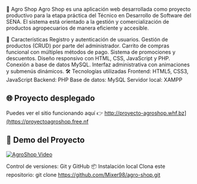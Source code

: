 🌱 Agro Shop
Agro Shop es una aplicación web desarrollada como proyecto productivo para la etapa práctica del Técnico en Desarrollo de Software del SENA. El sistema está orientado a la gestión y comercialización de productos agropecuarios de manera eficiente y accesible.

🚀 Características
Registro y autenticación de usuarios.
Gestión de productos (CRUD) por parte del administrador.
Carrito de compras funcional con múltiples métodos de pago.
Sistema de promociones y descuentos.
Diseño responsivo con HTML, CSS, JavaScript y PHP.
Conexión a base de datos MySQL.
Interfaz administrativa con animaciones y submenús dinámicos.
🛠️ Tecnologías utilizadas
Frontend: HTML5, CSS3, JavaScript
Backend: PHP
Base de datos: MySQL
Servidor local: XAMPP

## 🌐 Proyecto desplegado

Puedes ver el sitio funcionando aquí 👉 http://proyecto-agroshop.whf.bz](https://proyectoagroshop.free.nf


## 🎥 Demo del Proyecto

[![AgroShop Video](https://img.youtube.com/vi/Z2i82MJGxlo/0.jpg)](https://youtu.be/Z2i82MJGxlo)


Control de versiones: Git y GitHub
📦 Instalación local
Clona este repositorio:
git clone https://github.com/Mixer98/agro-shop.git
